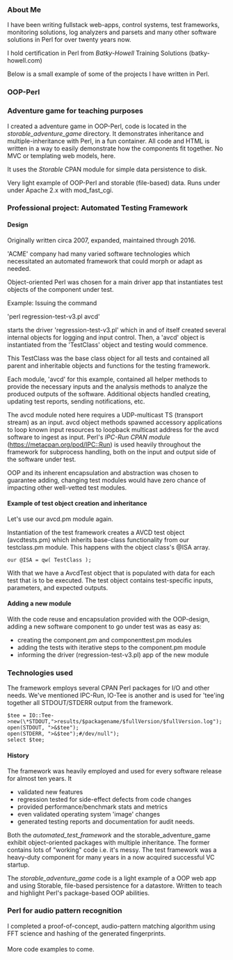 ### About Me

I have been writing fullstack web-apps, control systems, test frameworks, monitoring solutions, log analyzers and parsets and many other software solutions  in Perl for over twenty years now.

I hold certification in Perl from *Batky-Howell* Training Solutions (batky-howell.com)

Below is a small example of some of the projects I have written in Perl.

### OOP-Perl

### Adventure game for teaching purposes

I created a adventure game in OOP-Perl, code is located in the *storable_adventure_game* directory.
It demonstrates inheritance and multiple-inheritance with Perl, in a fun container.
All code and HTML is written in a way to easily demonstrate how the components fit together.
No MVC or templating web models, here.

It uses the *Storable* CPAN module for simple data persistence to disk.

Very light example of OOP-Perl and storable (file-based) data.
Runs under under Apache 2.x with mod_fast_cgi.

### Professional project: Automated Testing Framework

#### Design
Originally written circa 2007, expanded, maintained through 2016.

'ACME' company had many varied software technologies which necessitated an automated framework that could morph or adapt as needed.

Object-oriented Perl was chosen for a main driver app that instantiates test objects of the component under test.

Example: Issuing the command

'perl regression-test-v3.pl avcd'

starts the driver 'regression-test-v3.pl' which in and of itself created several internal objects for logging and input control.
Then, a 'avcd' object is instantiated from the 'TestClass' object and testing would commence.

This TestClass was the base class object for all tests and contained all parent and inheritable objects and functions for the testing framework.

Each module, 'avcd' for this example, contained all helper methods to provide the necessary inputs and the analysis methods to analyze the produced outputs of the software. Additional objects handled creating, updating test reports, sending notifications, etc.

The avcd module noted here requires a UDP-multicast TS (transport stream) as an input. avcd object methods spawned accessory applications to loop known input resources to loopback multicast address for the avcd software to ingest as input.
Perl's *IPC-Run CPAN module* (https://metacpan.org/pod/IPC::Run) is used heavily throughout the framework for subprocess handling, both on the input and output side of the software under test.

OOP and its inherent encapsulation and abstraction was chosen to guarantee adding, changing test modules would have zero chance of impacting other well-vetted test modules.

#### Example of test object creation and inheritance

Let's use our avcd.pm module again.

Instantiation of the test framework creates a AVCD test object (avcdtests.pm) which inherits base-class functionality from our testclass.pm module. This happens with the object class's @ISA array.

```
our @ISA = qw( TestClass );
```

With that we have a AvcdTest object that is populated with data for each test that is to be executed. The test object contains test-specific inputs, parameters, and expected outputs.

#### Adding a new module

With the code reuse and encapsulation provided with the OOP-design, adding a new software component to go under test was as easy as:
 * creating the component.pm and componenttest.pm modules
 * adding the tests with iterative steps to the component.pm module
 * informing the driver (regression-test-v3.pl) app of the new module
 
### Technologies used

The framework employs several CPAN Perl packages for I/O and other needs. We've mentioned IPC-Run, IO-Tee is another and is used for 'tee'ing together all STDOUT/STDERR output from the framework.

```
$tee = IO::Tee->new(\*STDOUT,">results/$packagename/$fullVersion/$fullVersion.log");
open(STDOUT, ">&$tee");
open(STDERR, ">&$tee");#/dev/null"); 
select $tee;
```

#### History

The framework was heavily employed and used for every software release for almost ten years. It 
 * validated new features
 * regression tested for side-effect defects from code changes
 * provided performance/benchmark stats and metrics
 * even validated operating system 'image' changes
 * generated testing reports and documentation for audit needs.


Both the *automated_test_framework* and the storable_adventure_game exhibit object-oriented packages with multiple inheritance. The former contains lots of "working" code i.e. it's messy. The test framework was a heavy-duty component for many years in a now acquired successful VC startup.

The *storable_adventure_game* code is a light example of a OOP web app and using Storable, file-based persistence for a datastore. Written to teach and highlight Perl's package-based OOP abilities. 

### Perl for audio pattern recognition

I completed a proof-of-concept, audio-pattern matching algorithm using FFT science and hashing of the generated fingerprints. 


####
More code examples to come.




